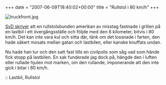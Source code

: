 +++
date = "2007-06-09T18:40:02+00:00"
title = "Rullstol i 80 km/h"
+++

<div class="middle">
  <img src='http://cdn.junkpile.se/2007/06/truckfront.jpg' alt='truckfront.jpg' />
</div>

[SvD skriver][1] att en rullstolsbunden amerikan av misstag fastnade i grillen på en lastbil i ett övergångsställe och följde med den 6 kilometer, bitvis i 80 km/h. Det kan inte vara kul och sitta där, tänk om det lossnade i farten, den hade säkert mosats mellan gatan och lastbilen, eller kanske knuffats undan.

Nu hade han tur och den satt fast tills en civilpolis som såg vad som hände fick stopp på lastbilen. En sak funderade jag dock på, hängde den i luften eller rullade hjulen mot marken, om den rullande, imponerande att den inte gick i bitar i 80 km/h.

:: Lastbil, Rullstol

<small></small>

 [1]: http://www.svd.se/dynamiskt/utrikes/did_15728060.asp

